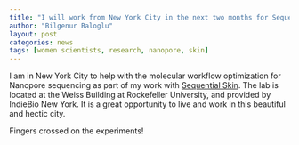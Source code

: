 ```yaml
---
title: "I will work from New York City in the next two months for Sequential Skin and as part of IndieBio program!"
author: "Bilgenur Baloglu"
layout: post
categories: news
tags: [women scientists, research, nanopore, skin]
---
```


I am in New York City to help with the molecular workflow optimization for Nanopore sequencing as part of my work with [Sequential Skin](https://www.sequentialskin.com/). The lab is located at the Weiss Building at Rockefeller University, and provided by IndieBio New York. It is a great opportunity to live and work in this beautiful and hectic city.

Fingers crossed on the experiments!

